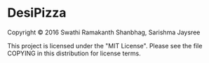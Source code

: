 # DesiPizza
Copyright © 2016 Swathi Ramakanth Shanbhag, Sarishma Jaysree

This project is licensed under the "MIT License". Please see the file COPYING in this distribution for license terms.



